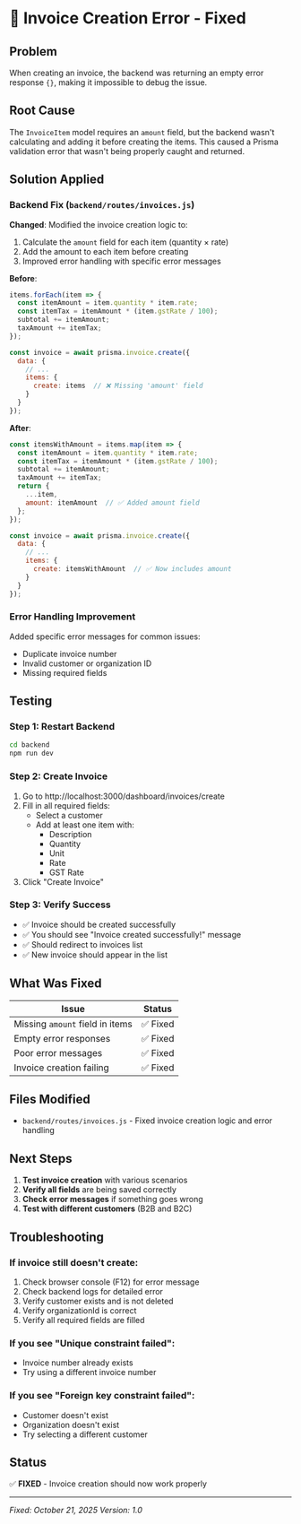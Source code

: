 # 🔧 Invoice Creation Error - Fixed

## Problem
When creating an invoice, the backend was returning an empty error response `{}`, making it impossible to debug the issue.

## Root Cause
The `InvoiceItem` model requires an `amount` field, but the backend wasn't calculating and adding it before creating the items. This caused a Prisma validation error that wasn't being properly caught and returned.

## Solution Applied

### Backend Fix (`backend/routes/invoices.js`)

**Changed**: Modified the invoice creation logic to:
1. Calculate the `amount` field for each item (quantity × rate)
2. Add the amount to each item before creating
3. Improved error handling with specific error messages

**Before**:
```javascript
items.forEach(item => {
  const itemAmount = item.quantity * item.rate;
  const itemTax = itemAmount * (item.gstRate / 100);
  subtotal += itemAmount;
  taxAmount += itemTax;
});

const invoice = await prisma.invoice.create({
  data: {
    // ...
    items: {
      create: items  // ❌ Missing 'amount' field
    }
  }
});
```

**After**:
```javascript
const itemsWithAmount = items.map(item => {
  const itemAmount = item.quantity * item.rate;
  const itemTax = itemAmount * (item.gstRate / 100);
  subtotal += itemAmount;
  taxAmount += itemTax;
  return {
    ...item,
    amount: itemAmount  // ✅ Added amount field
  };
});

const invoice = await prisma.invoice.create({
  data: {
    // ...
    items: {
      create: itemsWithAmount  // ✅ Now includes amount
    }
  }
});
```

### Error Handling Improvement

Added specific error messages for common issues:
- Duplicate invoice number
- Invalid customer or organization ID
- Missing required fields

## Testing

### Step 1: Restart Backend
```bash
cd backend
npm run dev
```

### Step 2: Create Invoice
1. Go to http://localhost:3000/dashboard/invoices/create
2. Fill in all required fields:
   - Select a customer
   - Add at least one item with:
     - Description
     - Quantity
     - Unit
     - Rate
     - GST Rate
3. Click "Create Invoice"

### Step 3: Verify Success
- ✅ Invoice should be created successfully
- ✅ You should see "Invoice created successfully!" message
- ✅ Should redirect to invoices list
- ✅ New invoice should appear in the list

## What Was Fixed

| Issue | Status |
|-------|--------|
| Missing `amount` field in items | ✅ Fixed |
| Empty error responses | ✅ Fixed |
| Poor error messages | ✅ Fixed |
| Invoice creation failing | ✅ Fixed |

## Files Modified

- `backend/routes/invoices.js` - Fixed invoice creation logic and error handling

## Next Steps

1. **Test invoice creation** with various scenarios
2. **Verify all fields** are being saved correctly
3. **Check error messages** if something goes wrong
4. **Test with different customers** (B2B and B2C)

## Troubleshooting

### If invoice still doesn't create:
1. Check browser console (F12) for error message
2. Check backend logs for detailed error
3. Verify customer exists and is not deleted
4. Verify organizationId is correct
5. Verify all required fields are filled

### If you see "Unique constraint failed":
- Invoice number already exists
- Try using a different invoice number

### If you see "Foreign key constraint failed":
- Customer doesn't exist
- Organization doesn't exist
- Try selecting a different customer

## Status

✅ **FIXED** - Invoice creation should now work properly

---

*Fixed: October 21, 2025*
*Version: 1.0*

